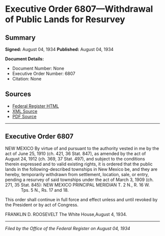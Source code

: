 # Executive Order 6807—Withdrawal of Public Lands for Resurvey

## Summary

**Signed:** August 04, 1934
**Published:** August 04, 1934

**Document Details:**
- Document Number: None
- Executive Order Number: 6807
- Citation: None

## Sources
- [Federal Register HTML](https://www.presidency.ucsb.edu/documents/executive-order-6807-withdrawal-public-lands-for-resurvey)
- [XML Source](None)
- [PDF Source](None)

---

## Executive Order 6807

NEW MEXICO
By virtue of and pursuant to the authority vested in me by the act of June 25, 1910 (ch. 421, 36 Stat. 847), as amended by the act of August 24, 1912 (ch. 369, 37 Stat. 497), and subject to the conditions therein expressed and to valid existing rights, it is ordered that the public lands in the following-described townships in New Mexico be, and they are hereby, temporarily withdrawn from settlement, location, sale, or entry, pending a resurvey of said townships under the act of March 3, 1909 (ch. 271, 35 Stat. 845):
NEW MEXICO PRINCIPAL MERIDIAN
T. 2 N., R. 16 W.              Tps. 5 N., Rs. 17 and 18.

This order shall continue in full force and effect unless and until revoked by the President or by act of Congress.

FRANKLIN D. ROOSEVELT
The White House,August 4, 1934.

---

*Filed by the Office of the Federal Register on August 04, 1934*
